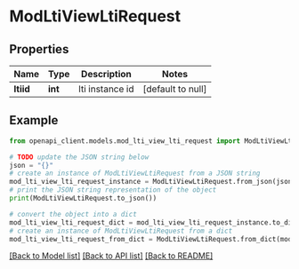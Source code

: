# ModLtiViewLtiRequest


## Properties

Name | Type | Description | Notes
------------ | ------------- | ------------- | -------------
**ltiid** | **int** | lti instance id | [default to null]

## Example

```python
from openapi_client.models.mod_lti_view_lti_request import ModLtiViewLtiRequest

# TODO update the JSON string below
json = "{}"
# create an instance of ModLtiViewLtiRequest from a JSON string
mod_lti_view_lti_request_instance = ModLtiViewLtiRequest.from_json(json)
# print the JSON string representation of the object
print(ModLtiViewLtiRequest.to_json())

# convert the object into a dict
mod_lti_view_lti_request_dict = mod_lti_view_lti_request_instance.to_dict()
# create an instance of ModLtiViewLtiRequest from a dict
mod_lti_view_lti_request_from_dict = ModLtiViewLtiRequest.from_dict(mod_lti_view_lti_request_dict)
```
[[Back to Model list]](../README.md#documentation-for-models) [[Back to API list]](../README.md#documentation-for-api-endpoints) [[Back to README]](../README.md)



